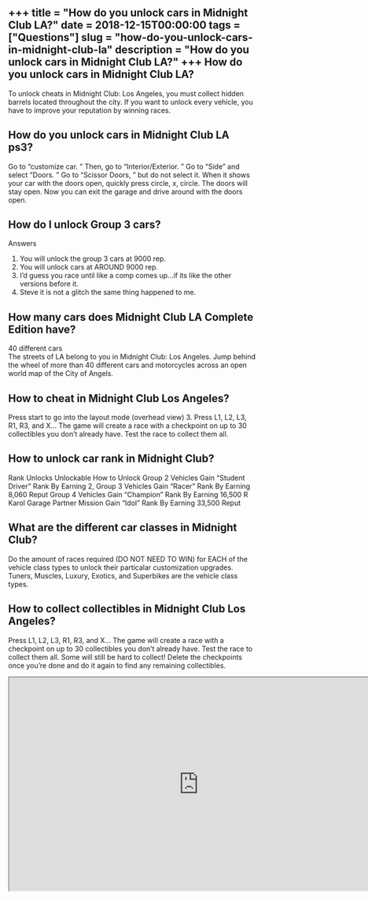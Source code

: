 +++
title = "How do you unlock cars in Midnight Club LA?"
date = 2018-12-15T00:00:00
tags = ["Questions"]
slug = "how-do-you-unlock-cars-in-midnight-club-la"
description = "How do you unlock cars in Midnight Club LA?"
+++
How do you unlock cars in Midnight Club LA?
-------------------------------------------

To unlock cheats in Midnight Club: Los Angeles, you must collect hidden barrels located throughout the city. If you want to unlock every vehicle, you have to improve your reputation by winning races.

How do you unlock cars in Midnight Club LA ps3?
-----------------------------------------------

Go to “customize car. ” Then, go to “Interior/Exterior. ” Go to “Side” and select “Doors. ” Go to “Scissor Doors, ” but do not select it. When it shows your car with the doors open, quickly press circle, x, circle. The doors will stay open. Now you can exit the garage and drive around with the doors open.

How do I unlock Group 3 cars?
-----------------------------

Answers

1. You will unlock the group 3 cars at 9000 rep.
2. You will unlock cars at AROUND 9000 rep.
3. I’d guess you race until like a comp comes up…if its like the other versions before it.
4. Steve it is not a glitch the same thing happened to me.

How many cars does Midnight Club LA Complete Edition have?
----------------------------------------------------------

40 different cars  
The streets of LA belong to you in Midnight Club: Los Angeles. Jump behind the wheel of more than 40 different cars and motorcycles across an open world map of the City of Angels.

How to cheat in Midnight Club Los Angeles?
------------------------------------------

Press start to go into the layout mode (overhead view) 3. Press L1, L2, L3, R1, R3, and X… The game will create a race with a checkpoint on up to 30 collectibles you don’t already have. Test the race to collect them all.

How to unlock car rank in Midnight Club?
----------------------------------------

Rank Unlocks Unlockable How to Unlock Group 2 Vehicles Gain “Student Driver” Rank By Earning 2, Group 3 Vehicles Gain “Racer” Rank By Earning 8,060 Reput Group 4 Vehicles Gain “Champion” Rank By Earning 16,500 R Karol Garage Partner Mission Gain “Idol” Rank By Earning 33,500 Reput

What are the different car classes in Midnight Club?
----------------------------------------------------

Do the amount of races required (DO NOT NEED TO WIN) for EACH of the vehicle class types to unlock their particalar customization upgrades. Tuners, Muscles, Luxury, Exotics, and Superbikes are the vehicle class types.

How to collect collectibles in Midnight Club Los Angeles?
---------------------------------------------------------

Press L1, L2, L3, R1, R3, and X… The game will create a race with a checkpoint on up to 30 collectibles you don’t already have. Test the race to collect them all. Some will still be hard to collect! Delete the checkpoints once you’re done and do it again to find any remaining collectibles.

<iframe allow="accelerometer; autoplay; clipboard-write; encrypted-media; gyroscope; picture-in-picture" allowfullscreen="" class="__youtube_prefs__  epyt-is-override  no-lazyload" data-no-lazy="1" data-origheight="433" data-origwidth="770" data-skipgform_ajax_framebjll="" height="433" id="_ytid_31616" loading="lazy" src="https://www.youtube.com/embed/H2A8CoGY5Qo?enablejsapi=1&autoplay=0&cc_load_policy=0&cc_lang_pref=&iv_load_policy=1&loop=0&modestbranding=0&rel=1&fs=1&playsinline=0&autohide=2&theme=dark&color=red&controls=1&" title="YouTube player" width="770"></iframe>
